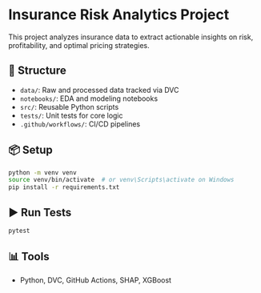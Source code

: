 # Insurance Risk Analytics Project

This project analyzes insurance data to extract actionable insights on risk, profitability, and optimal pricing strategies.

## 📂 Structure
- `data/`: Raw and processed data tracked via DVC
- `notebooks/`: EDA and modeling notebooks
- `src/`: Reusable Python scripts
- `tests/`: Unit tests for core logic
- `.github/workflows/`: CI/CD pipelines

## 📦 Setup
```bash
python -m venv venv
source venv/bin/activate  # or venv\Scripts\activate on Windows
pip install -r requirements.txt
```

## ▶️ Run Tests
```bash
pytest
```
## 📊 Tools
- Python, DVC, GitHub Actions, SHAP, XGBoost